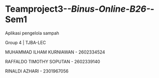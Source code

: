 # Teamproject3-_-Binus-Online-B26-_-Sem1
Aplikasi pengelola sampah




Group 4 | TJBA-LEC



MUHAMMAD ILHAM KURNIAWAN - 2602334524

RAFFALDO TIMOTHY SOPUTAN - 2602339140

RINALDI AZHARI - 2301967056
